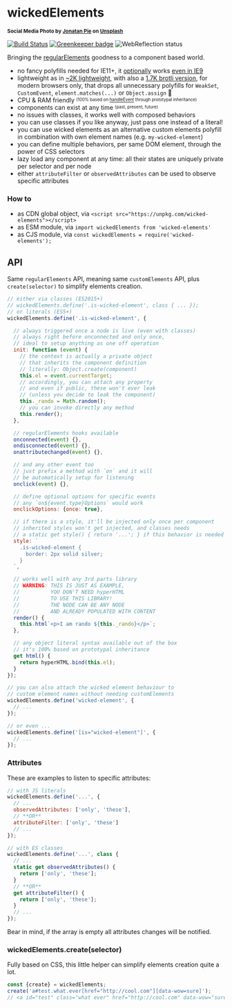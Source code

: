 # wickedElements

<sup>**Social Media Photo by [Jonatan Pie](https://unsplash.com/@r3dmax) on [Unsplash](https://unsplash.com/)**</sup>

[![Build Status](https://travis-ci.com/WebReflection/wicked-elements.svg?branch=master)](https://travis-ci.com/WebReflection/wicked-elements) [![Greenkeeper badge](https://badges.greenkeeper.io/WebReflection/wicked-elements.svg)](https://greenkeeper.io/) ![WebReflection status](https://offline.report/status/webreflection.svg)

Bringing the [regularElements](https://github.com/WebReflection/regular-elements) goodness to a component based world.

  * no fancy polyfills needed for IE11+, it [optionally](https://github.com/WebReflection/regular-elements/#compatibility) works [even in IE9](https://webreflection.github.io/wicked-elements/test/)
  * lightweight as in [~2K lightweight](https://unpkg.com/wicked-elements), with also a [1.7K brotli version](https://unpkg.com/wicked-elements/new.js), for modern browsers only, that drops all unnecessary polyfills for `WeakSet`, `CustomEvent`, `element.matches(...)` or `Object.assign` 🎉
  * CPU & RAM friendly <sup><sub>(100% based on [handleEvent](https://medium.com/@WebReflection/dom-handleevent-a-cross-platform-standard-since-year-2000-5bf17287fd38) through prototypal inheritance)</sub></sup>
  * components can exist at any time <sup><sub>(past, present, future)</sub></sup>
  * no issues with classes, it works well with composed behaviors
  * you can use classes if you like anyway, just pass one instead of a literal!
  * you can use wicked elements as an alternative custom elements polyfill in combination with own element names (e.g. `my-wicked-element`)
  * you can define multiple behaviors, per same DOM element, through the power of CSS selectors
  * lazy load any component at any time: all their states are uniquely private per selector and per node
  * either `attributeFilter` or `observedAttributes` can be used to observe specific attributes

### How to

  * as CDN global object, via `<script src="https://unpkg.com/wicked-elements"></script>`
  * as ESM module, via `import wickedElements from 'wicked-elements'`
  * as CJS module, via `const wickedElements = require('wicked-elements');`

## API

Same `regularElements` API, meaning same `customElements` API, plus `create(selector)` to simplify elements creation.

```js
// either via classes (ES2015+)
// wickedElements.define('.is-wicked-element', class { ... });
// or literals (ES5+)
wickedElements.define('.is-wicked-element', {

  // always triggered once a node is live (even with classes)
  // always right before onconnected and only once,
  // ideal to setup anything as one off operation
  init: function (event) {
    // the context is actually a private object
    // that inherits the component definition
    // literally: Object.create(component)
    this.el = event.currentTarget;
    // accordingly, you can attach any property
    // and even if public, these won't ever leak
    // (unless you decide to leak the component)
    this._rando = Math.random();
    // you can invoke directly any method
    this.render();
  },

  // regularElements hooks available
  onconnected(event) {},
  ondisconnected(event) {},
  onattributechanged(event) {},

  // and any other event too
  // just prefix a method with `on` and it will
  // be automatically setup for listening
  onclick(event) {},

  // define optional options for specific events
  // any `on${event.type}Options` would work
  onclickOptions: {once: true},

  // if there is a style, it'll be injected only once per component
  // inherited styles won't get injected, and classes needs
  // a static get style() { return '...'; } if this behavior is needed
  style: `
    .is-wicked-element {
      border: 2px solid silver;
    }
  `,

  // works well with any 3rd parts library
  // WARNING: THIS IS JUST AS EXAMPLE,
  //          YOU DON'T NEED hyperHTML
  //          TO USE THIS LIBRARY!
  //          THE NODE CAN BE ANY NODE
  //          AND ALREADY POPULATED WITH CONTENT
  render() {
    this.html`<p>I am rando ${this._rando}</p>`;
  },

  // any object literal syntax available out of the box
  // it's 100% based on prototypal inheritance
  get html() {
    return hyperHTML.bind(this.el);
  }
});

// you can also attach the wicked element behaviour to
// custom element names without needing customElements
wickedElements.define('wicked-element', {
  // ...
});

// or even ...
wickedElements.define('[is="wicked-element"]', {
  // ...
});

```

### Attributes

These are examples to listen to specific attributes:

```js
// with JS literals
wickedElements.define('...', {
  // ...
  observedAttributes: ['only', 'these'],
  // **OR**
  attributeFilter: ['only', 'these']
  // ...
});

// with ES classes
wickedElements.define('...', class {
  // ...
  static get observedAttributes() {
    return ['only', 'these'];
  }
  // **OR**
  get attributeFilter() {
    return ['only', 'these'];
  }
  // ...
});

```

Bear in mind, if the array is empty all attributes changes will be notified.


### wickedElements.create(selector)

Fully based on CSS, this little helper can simplify elements creation quite a lot.

```js
const {create} = wickedElements;
create('a#test.what.ever[href="http://cool.com"][data-wow=sure]');
// <a id="test" class="what ever" href="http://cool.com" data-wow="sure"></a>
```
